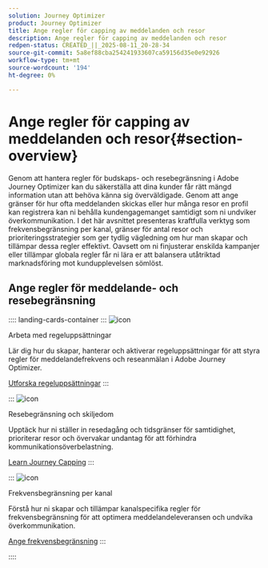 ```yaml
---
solution: Journey Optimizer
product: Journey Optimizer
title: Ange regler för capping av meddelanden och resor
description: Ange regler för capping av meddelanden och resor
redpen-status: CREATED_||_2025-08-11_20-28-34
source-git-commit: 5a8ef88cba254241933607ca59156d35e0e92926
workflow-type: tm+mt
source-wordcount: '194'
ht-degree: 0%

---
```



# Ange regler för capping av meddelanden och resor{#section-overview}

Genom att hantera regler för budskaps- och resebegränsning i Adobe Journey Optimizer kan du säkerställa att dina kunder får rätt mängd information utan att behöva känna sig överväldigade. Genom att ange gränser för hur ofta meddelanden skickas eller hur många resor en profil kan registrera kan ni behålla kundengagemanget samtidigt som ni undviker överkommunikation. I det här avsnittet presenteras kraftfulla verktyg som frekvensbegränsning per kanal, gränser för antal resor och prioriteringsstrategier som ger tydlig vägledning om hur man skapar och tillämpar dessa regler effektivt. Oavsett om ni finjusterar enskilda kampanjer eller tillämpar globala regler får ni lära er att balansera utåtriktad marknadsföring mot kundupplevelsen sömlöst.

## Ange regler för meddelande- och resebegränsning

:::: landing-cards-container
:::
![icon](https://cdn.experienceleague.adobe.com/icons/gear.svg?lang=sv-SE)

Arbeta med regeluppsättningar

Lär dig hur du skapar, hanterar och aktiverar regeluppsättningar för att styra regler för meddelandefrekvens och reseanmälan i Adobe Journey Optimizer.

[Utforska regeluppsättningar](../using/conflict-prioritization/rule-sets.md)
:::

:::
![icon](https://cdn.experienceleague.adobe.com/icons/list-check.svg?lang=sv-SE)

Resebegränsning och skiljedom

Upptäck hur ni ställer in resedagång och tidsgränser för samtidighet, prioriterar resor och övervakar undantag för att förhindra kommunikationsöverbelastning.

[Learn Journey Capping](../using/conflict-prioritization/journey-capping.md)
:::

:::
![icon](https://cdn.experienceleague.adobe.com/icons/circle-play.svg?lang=sv-SE)

Frekvensbegränsning per kanal

Förstå hur ni skapar och tillämpar kanalspecifika regler för frekvensbegränsning för att optimera meddelandeleveransen och undvika överkommunikation.

[Ange frekvensbegränsning](../using/conflict-prioritization/channel-capping.md)
:::

::::
